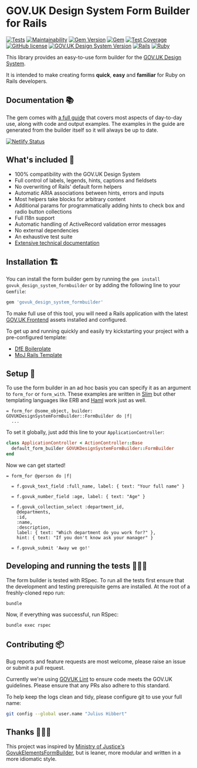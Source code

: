 # GOV.UK Design System Form Builder for Rails

[![Tests](https://github.com/DFE-Digital/govuk-formbuilder/workflows/Tests/badge.svg)](https://github.com/DFE-Digital/govuk-formbuilder/actions)
[![Maintainability](https://api.codeclimate.com/v1/badges/110136fb22341d3ba646/maintainability)](https://codeclimate.com/github/DFE-Digital/govuk-formbuilder/maintainability)
[![Gem Version](https://badge.fury.io/rb/govuk_design_system_formbuilder.svg)](https://badge.fury.io/rb/govuk_design_system_formbuilder)
[![Gem](https://img.shields.io/gem/dt/govuk_design_system_formbuilder?logo=rubygems)](https://rubygems.org/gems/govuk_design_system_formbuilder)
[![Test Coverage](https://api.codeclimate.com/v1/badges/110136fb22341d3ba646/test_coverage)](https://codeclimate.com/github/DFE-Digital/govuk-formbuilder/test_coverage)
[![GitHub license](https://img.shields.io/github/license/DFE-Digital/govuk_design_system_formbuilder)](https://github.com/DFE-Digital/govuk-formbuilder/blob/master/LICENSE)
[![GOV.UK Design System Version](https://img.shields.io/badge/GOV.UK%20Design%20System-3.13.0-brightgreen)](https://design-system.service.gov.uk)
[![Rails](https://img.shields.io/badge/Ruby-2.6.8%20%E2%95%B1%202.7.4%20%E2%95%B1%203.0.2-E16D6D)](https://www.ruby-lang.org/en/downloads/)
[![Ruby](https://img.shields.io/badge/Rails-6.0.4%20%E2%95%B1%206.1.3.2-E16D6D)](https://weblog.rubyonrails.org/releases/)

This library provides an easy-to-use form builder for the [GOV.UK Design System](https://design-system.service.gov.uk/).

It is intended to make creating forms **quick**, **easy** and **familiar** for Ruby on Rails developers.

## Documentation 📚

The gem comes with [a full guide](https://govuk-form-builder.netlify.app/) that
covers most aspects of day-to-day use, along with code and output examples. The
examples in the guide are generated from the builder itself so it will always
be up to date.

[![Netlify Status](https://api.netlify.com/api/v1/badges/d4c50b8d-6ca3-4797-9ab3-6e0731c72b44/deploy-status)](https://app.netlify.com/sites/govuk-form-builder/deploys)

## What's included 🧳

* 100% compatibility with the GOV.UK Design System
* Full control of labels, legends, hints, captions and fieldsets
* No overwriting of Rails' default form helpers
* Automatic ARIA associations between hints, errors and inputs
* Most helpers take blocks for arbitrary content
* Additional params for programmatically adding hints to check box and radio
  button collections
* Full I18n support
* Automatic handling of ActiveRecord validation error messages
* No external dependencies
* An exhaustive test suite
* [Extensive technical documentation](https://www.rubydoc.info/gems/govuk_design_system_formbuilder/GOVUKDesignSystemFormBuilder/Builder)

## Installation 🏗

You can install the form builder gem by running the `gem install
govuk_design_system_formbuilder` or by adding the following line
to your `Gemfile`:

```sh
gem 'govuk_design_system_formbuilder'
```

To make full use of this tool, you will need a Rails application with the latest [GOV.UK
Frontend](https://github.com/alphagov/govuk-frontend) assets installed and
configured.

To get up and running quickly and easily try kickstarting your project with a
pre-configured template:

* [DfE Boilerplate](https://github.com/DFE-Digital/govuk-rails-boilerplate)
* [MoJ Rails Template](https://github.com/ministryofjustice/moj_rails_template)

## Setup 🔧

To use the form builder in an ad hoc basis you can specify it as an argument to
`form_for` or `form_with`. These examples are written in [Slim](https://slim-lang.com) but
other templating languages like ERB and [Haml](https://haml.info/) work just as well.

```slim
= form_for @some_object, builder: GOVUKDesignSystemFormBuilder::FormBuilder do |f|
  ...
```

To set it globally, just add this line to your `ApplicationController`:

```ruby
class ApplicationController < ActionController::Base
  default_form_builder GOVUKDesignSystemFormBuilder::FormBuilder
end
```

Now we can get started!

```slim
= form_for @person do |f|

  = f.govuk_text_field :full_name, label: { text: "Your full name" }

  = f.govuk_number_field :age, label: { text: "Age" }

  = f.govuk_collection_select :department_id,
    @departments,
    :id,
    :name,
    :description,
    label: { text: "Which department do you work for?" },
    hint: { text: "If you don't know ask your manager" }

  = f.govuk_submit 'Away we go!'
```

## Developing and running the tests 👨🏻‍🏭

The form builder is tested with RSpec. To run all the tests first ensure that
the development and testing prerequisite gems are installed. At the root of a
freshly-cloned repo run:

```sh
bundle
```

Now, if everything was successful, run RSpec:

```sh
bundle exec rspec
```

## Contributing 📦

Bug reports and feature requests are most welcome, please raise an issue or
submit a pull request.

Currently we're using [GOVUK Lint](https://github.com/alphagov/govuk-lint) to
ensure code meets the GOV.UK guidelines. Please ensure that any PRs also adhere
to this standard.

To help keep the logs clean and tidy, please configure git to use your full name:

```sh
git config --global user.name "Julius Hibbert"
```

## Thanks 👩🏽‍⚖️

This project was inspired by [Ministry of Justice's GovukElementsFormBuilder](https://github.com/ministryofjustice/govuk_elements_form_builder),
but is leaner, more modular and written in a more idiomatic style.
